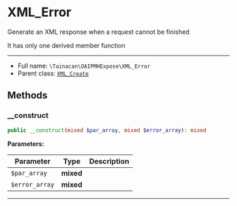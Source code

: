 # XML_Error


Generate an XML response when a request cannot be finished

It has only one derived member function

***

* Full name: `\Tainacan\OAIPMHExpose\XML_Error`
* Parent class: [`XML_Create`](./XML_Create)

## Methods

### __construct

```php
public __construct(mixed $par_array, mixed $error_array): mixed
```

**Parameters:**

| Parameter      | Type      | Description |
|----------------|-----------|-------------|
| `$par_array`   | **mixed** |             |
| `$error_array` | **mixed** |             |

***
